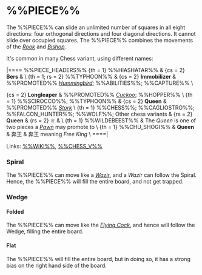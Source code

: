 # %%PIECE%%

The %%PIECE%% can slide an unlimited number of squares in all eight 
directions: four orthogonal directions and four diagonal directions.
It cannot slide over occupied squares. The %%PIECE%% combines the
movements of the [*Rook*](rook.html) and [*Bishop*](bishop.html).

It's common in many Chess variant, using different names:

|====
%%PIECE_HEADERS%%
  {th = 1}  %%HIASHATAR%%
& {cs = 2}  **Bers**
&           \\
  {th = 1; rs = 2}  %%TYPHOON%%
& {cs = 2}  **Immobilizer**
&           %%PROMOTED%% [*Hummingbird*](hummingbird.html);
            %%ABILITIES%%; %%CAPTURE%% \\
  
  {cs = 2}  **Longleaper**
&           %%PROMOTED%% [*Cuckoo*](cuckoo.html); %%HOPPER%% \\
  {th = 1}  %%SCIROCCO%%; %%TYPHOON%%
& {cs = 2}  **Queen**
&           %%PROMOTED%% [*Stork*](alfil.html?piece=stork) \\
  {th = 1}  %%CHESS%%; %%CAGLIOSTRO%%; %%FALCON_HUNTER%%;
            %%WOLF%%; Other chess variants
& {rs = 2}  **Queen** & {rs = 2} &#x2655;
&           \\
  {th = 1}  %%WILDEBEEST%%
&           The *Queen* is one of two pieces a [*Pawn*](pawn.html)
            may promote to \\
  {th = 1}  %%CHU_SHOGI%%
&           **Queen** & &#x5954;&#x738B;
&           &#x5954;&#x738B; meaning *Free King* \\
====|
      
Links: [%%WIKI%%](#wiki:Queen_(chess)),
       [%%CHESS_V%%](#piece:queen)

### Spiral

The %%PIECE%% can move like a [*Wazir*](wazir.html), and a *Wazir* 
can follow the Spiral. Hence, the %%PIECE%% will fill the entire board,
and not get trapped.

### Wedge

#### Folded

The %%PIECE%% can move like the [*Flying Cock*](flying_cock.html), and
hence will follow the Wedge, filling the entire board.

#### Flat

The %%PIECE%% will fill the entire board, but in doing so, it has a 
strong bias on the right hand side of the board. 
